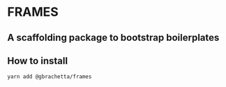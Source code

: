 # FRAMES

## A scaffolding package to bootstrap boilerplates

## How to install

```bash
yarn add @gbrachetta/frames
```
